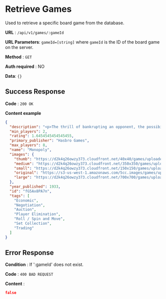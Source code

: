 # Retrieve Games

Used to retrieve a specific board game from the database.

**URL** : `/api/v1/games/:gameId`

**URL Parameters**: `gameId=[string]` where `gameId` is the ID of the board game on the server.

**Method** : `GET`

**Auth required** : NO

**Data**: `{}`

## Success Response

**Code** : `200 OK`

**Content example**

```json
{
  "description": "<p>The thrill of bankrupting an opponent, the possibility of playing a 9 hour game, and the absolution between winning and losing, could change with the roll of the dice. Experience the ups and downs by collecting property color’s sets to build houses, and hopefully upgrading to a hotel. But don’t play just for certain colors, or else your opponent may change their strategy. </p><p>The more properties each player owns, the more rent can be charged, but trading is where the game can help you, or hurt you. So, be wise!</p><p>Chance cards could be worth money, like $10 for winning second place in a beauty pageant or sending you to “Go” for an extra $200; but you might just get the one that says, “Go To Jail”.</p><p>Buy, Sell, Dream and Scheme to Win it All!</p><p>Turn a debt into an ultimate victory!</p>",
  "min_players": 2,
  "rating": 1.6454545454545455,
  "primary_publisher": "Hasbro Games",
  "max_players": 8,
  "name": "Monopoly",
  "images": {
    "thumb": "https://d2k4q26owzy373.cloudfront.net/40x40/games/uploaded/1543278754636",
    "medium": "https://d2k4q26owzy373.cloudfront.net/350x350/games/uploaded/1543278754636",
    "small": "https://d2k4q26owzy373.cloudfront.net/150x150/games/uploaded/1543278754636",
    "original": "https://s3-us-west-1.amazonaws.com/5cc.images/games/uploaded/1543278754636",
    "large": "https://d2k4q26owzy373.cloudfront.net/700x700/games/uploaded/1543278754636"
  },
  "year_published": 1933,
  "id": "fG5Ax8PA7n",
  "tags": [
    "Economic",
    "Negotiation",
    "Auction",
    "Player Elimination",
    "Roll / Spin and Move",
    "Set Collection",
    "Trading"
  ]
}
```

## Error Response

**Condition** : If ':gameId' does not exist.

**Code** : `400 BAD REQUEST`

**Content** :

```json
false
```

